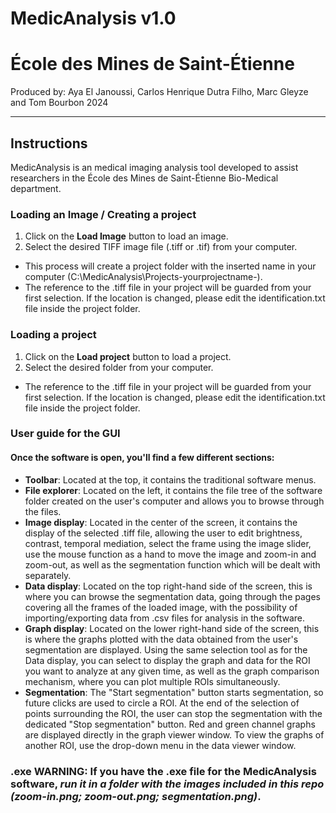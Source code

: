 # MedicAnalysis v1.0
# École des Mines de Saint-Étienne

Produced by: Aya El Janoussi, Carlos Henrique Dutra Filho, Marc Gleyze and Tom Bourbon
2024

---

## Instructions

MedicAnalysis is an medical imaging analysis tool developed to assist researchers in the École des Mines de Saint-Étienne Bio-Medical department.

### Loading an Image / Creating a project

1. Click on the **Load Image** button to load an image.
2. Select the desired TIFF image file (.tiff or .tif) from your computer.

- This process will create a project folder with the inserted name in your computer (C:\MedicAnalysis\Projects\-yourprojectname-).
- The reference to the .tiff file in your project will be guarded from your first selection. If the location is changed, please edit the identification.txt file inside the project folder.

### Loading a project

1. Click on the **Load project** button to load a project.
2. Select the desired folder from your computer.

- The reference to the .tiff file in your project will be guarded from your first selection. If the location is changed, please edit the identification.txt file inside the project folder.

### User guide for the GUI

#### Once the software is open, you'll find a few different sections:

- **Toolbar**: Located at the top, it contains the traditional software menus.
- **File explorer**: Located on the left, it contains the file tree of the software folder created on the user's computer and allows you to browse through the files.
- **Image display**: Located in the center of the screen, it contains the display of the selected .tiff file, allowing the user to edit brightness, contrast, temporal mediation, select the frame using the image slider, use the mouse function as a hand to move the image and zoom-in and zoom-out, as well as the segmentation function which will be dealt with separately.
- **Data display**: Located on the top right-hand side of the screen, this is where you can browse the segmentation data, going through the pages covering all the frames of the loaded image, with the possibility of importing/exporting data from .csv files for analysis in the software.
- **Graph display**: Located on the lower right-hand side of the screen, this is where the graphs plotted with the data obtained from the user's segmentation are displayed. Using the same selection tool as for the Data display, you can select to display the graph and data for the ROI you want to analyze at any given time, as well as the graph comparison mechanism, where you can plot multiple ROIs simultaneously.
- **Segmentation**: The "Start segmentation" button starts segmentation, so future clicks are used to circle a ROI. At the end of the selection of points surrounding the ROI, the user can stop the segmentation with the dedicated "Stop segmentation" button. Red and green channel graphs are displayed directly in the graph viewer window. To view the graphs of another ROI, use the drop-down menu in the data viewer window.

### .exe WARNING: If you have the .exe file for the MedicAnalysis software, *run it in a folder with the images included in this repo (zoom-in.png; zoom-out.png; segmentation.png)*.


